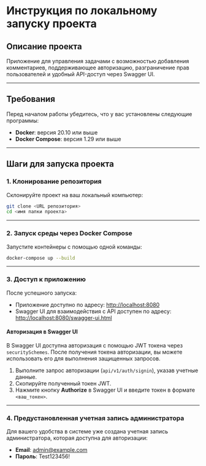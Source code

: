 # Инструкция по локальному запуску проекта

## Описание проекта
Приложение для управления задачами с возможностью добавления комментариев, поддерживающее авторизацию, разграничение прав пользователей и удобный API-доступ через Swagger UI.

---

## Требования
Перед началом работы убедитесь, что у вас установлены следующие программы:

- **Docker**: версия 20.10 или выше
- **Docker Compose**: версия 1.29 или выше

---

## Шаги для запуска проекта

### 1. Клонирование репозитория
Склонируйте проект на ваш локальный компьютер:
```bash
git clone <URL репозитория>
cd <имя папки проекта>
```

---

### 2. Запуск среды через Docker Compose
Запустите контейнеры с помощью одной команды:
```bash
docker-compose up --build
```

---

### 3. Доступ к приложению
После успешного запуска:

- Приложение доступно по адресу: [http://localhost:8080](http://localhost:8080)
- Swagger UI для взаимодействия с API доступен по адресу: [http://localhost:8080/swagger-ui.html](http://localhost:8080/swagger-ui.html)

#### Авторизация в Swagger UI
В Swagger UI доступна авторизация с помощью JWT токена через `securitySchemes`. После получения токена авторизации, вы можете использовать его для выполнения защищенных запросов.

1. Выполните запрос авторизации (`api/v1/auth/signin`), указав учетные данные.
2. Скопируйте полученный токен JWT.
3. Нажмите кнопку **Authorize** в Swagger UI и введите токен в формате `<ваш_токен>`.

---

### 4. Предустановленная учетная запись администратора
Для вашего удобства в системе уже создана учетная запись администратора, которая доступна для авторизации:

- **Email**: admin@example.com
- **Пароль**: Test123456!
